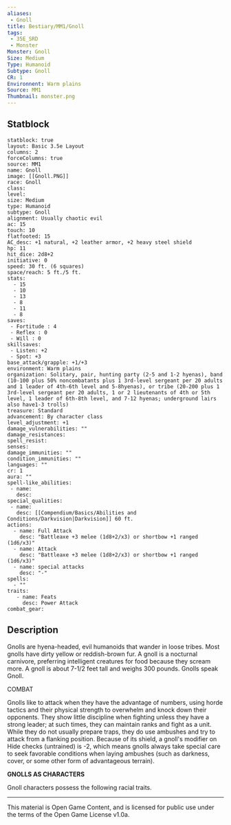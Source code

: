 ```yaml
---
aliases:
 - Gnoll
title: Bestiary/MM1/Gnoll
tags: 
 - 35E_SRD
 - Monster
Monster: Gnoll
Size: Medium
Type: Humanoid
Subtype: Gnoll
CR: 1
Environnent: Warm plains
Source: MM1
Thumbnail: monster.png
---
```


## Statblock

```statblock
statblock: true
layout: Basic 3.5e Layout
columns: 2
forceColumns: true
source: MM1 
name: Gnoll
image: [[Gnoll.PNG]]
race: Gnoll
class: 
level: 
size: Medium
type: Humanoid
subtype: Gnoll
alignment: Usually chaotic evil
ac: 15
touch: 10
flatfooted: 15
AC_desc: +1 natural, +2 leather armor, +2 heavy steel shield
hp: 11
hit_dice: 2d8+2
initiative: 0
speed: 30 ft. (6 squares)
space/reach: 5 ft./5 ft.
stats:
  - 15
  - 10
  - 13
  - 8
  - 11
  - 8
saves:
 - Fortitude : 4
 - Reflex : 0
 - Will : 0
skillsaves:
 - Listen: +2
 - Spot: +3
base_attack/grapple: +1/+3
environment: Warm plains
organization: Solitary, pair, hunting party (2-5 and 1-2 hyenas), band (10-100 plus 50% noncombatants plus 1 3rd-level sergeant per 20 adults and 1 leader of 4th-6th level and 5-8hyenas), or tribe (20-200 plus 1 3rd-level sergeant per 20 adults, 1 or 2 lieutenants of 4th or 5th level, 1 leader of 6th-8th level, and 7-12 hyenas; underground lairs also have1-3 trolls)
treasure: Standard
advancement: By character class
level_adjustment: +1
damage_vulnerabilities: ""
damage_resistances: 
spell_resist: 
senses: 
damage_immunities: ""
condition_immunities: ""
languages: ""
cr: 1
aura: ""
spell-like_abilities:
 - name: 
   desc: 
special_qualities:
 - name:
   desc: [[Compendium/Basics/Abilities and Conditions/Darkvision|Darkvision]] 60 ft.
actions:
  - name: Full Attack
    desc: "Battleaxe +3 melee (1d8+2/x3) or shortbow +1 ranged (1d6/x3)"
  - name: Attack
    desc: "Battleaxe +3 melee (1d8+2/x3) or shortbow +1 ranged (1d6/x3)"
  - name: special attacks
    desc: "-"
spells:
  - ""
traits:
   - name: Feats
     desc: Power Attack
combat_gear:  
```

## Description



Gnolls are hyena-headed, evil humanoids that wander in loose tribes. Most gnolls have dirty yellow or reddish-brown fur. A gnoll is a nocturnal carnivore, preferring intelligent creatures for food because they scream more. A gnoll is about 7-1/2 feet tall and weighs 300 pounds. Gnolls speak Gnoll.

COMBAT

Gnolls like to attack when they have the advantage of numbers, using horde tactics and their physical strength to overwhelm and knock down their opponents. They show little discipline when fighting unless they have a strong leader; at such times, they can maintain ranks and fight as a unit. While they do not usually prepare traps, they do use ambushes and try to attack from a flanking position. Because of its shield, a gnoll's modifier on Hide checks (untrained) is -2, which means gnolls always take special care to seek favorable conditions when laying ambushes (such as darkness, cover, or some other form of advantageous terrain).


**GNOLLS AS CHARACTERS**


Gnoll characters possess the following racial traits.

---

This material is Open Game Content, and is licensed for public use under the terms of the Open Game License v1.0a.
